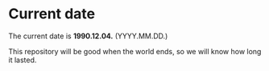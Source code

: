 # Current date

The current date is **1990.12.04.** (YYYY.MM.DD.)

This repository will be good when the world ends, so we will know how long it lasted.
